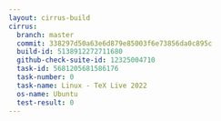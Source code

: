 ```yaml
---
layout: cirrus-build
cirrus:
  branch: master
  commit: 338297d50a63e6d879e85003f6e73856da0c895c
  build-id: 5138912272711680
  github-check-suite-id: 12325004710
  task-id: 5681205681586176
  task-number: 0
  task-name: Linux - TeX Live 2022
  os-name: Ubuntu
  test-result: 0
---
```

